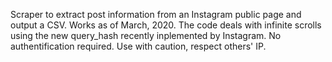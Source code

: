Scraper to extract post information from an Instagram public page and output a CSV.
Works as of March, 2020. The code deals with infinite scrolls using the new query_hash recently inplemented by Instagram.
No authentification required.
Use with caution, respect others' IP.
